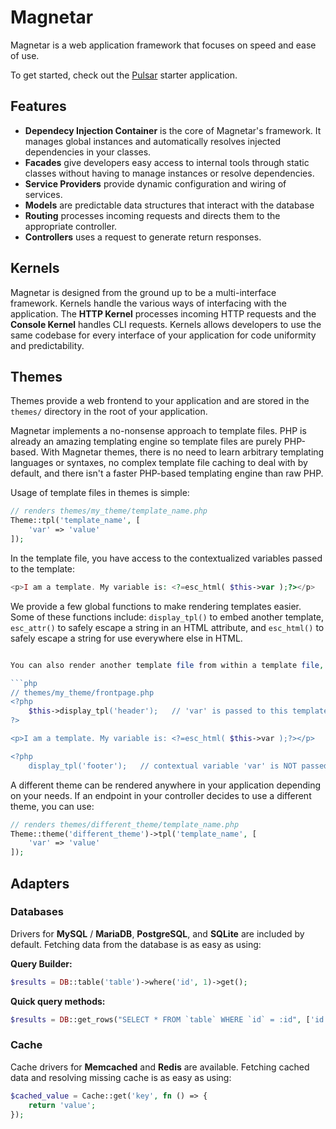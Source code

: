 # Magnetar

Magnetar is a web application framework that focuses on speed and ease of use.

To get started, check out the [Pulsar](https://www.github.com/pyxol/pulsar) starter application.

## Features

- **Dependecy Injection Container** is the core of Magnetar's framework. It manages global instances and automatically resolves injected dependencies in your classes.
- **Facades** give developers easy access to internal tools through static classes without having to manage instances or resolve dependencies.
- **Service Providers** provide dynamic configuration and wiring of services.
- **Models** are predictable data structures that interact with the database
- **Routing** processes incoming requests and directs them to the appropriate controller.
- **Controllers** uses a request to generate return responses.

## Kernels

Magnetar is designed from the ground up to be a multi-interface framework. Kernels handle the various ways of interfacing with the application. The **HTTP Kernel** processes incoming HTTP requests and the **Console Kernel** handles CLI requests. Kernels allows developers to use the same codebase for every interface of your application for code uniformity and predictability.

## Themes

Themes provide a web frontend to your application and are stored in the `themes/` directory in the root of your application. 

Magnetar implements a no-nonsense approach to template files. PHP is already an amazing templating engine so template files are purely PHP-based. With Magnetar themes, there is no need to learn arbitrary templating languages or syntaxes, no complex template file caching to deal with by default, and there isn't a faster PHP-based templating engine than raw PHP.

Usage of template files in themes is simple:

```php
// renders themes/my_theme/template_name.php
Theme::tpl('template_name', [
	'var' => 'value'
]);
```

In the template file, you have access to the contextualized variables passed to the template:

```php
<p>I am a template. My variable is: <?=esc_html( $this->var );?></p>
```

We provide a few global functions to make rendering templates easier. Some of these functions include: `display_tpl()` to embed another template, `esc_attr()` to safely escape a string in an HTML attribute, and `esc_html()` to safely escape a string for use everywhere else in HTML.

```php

You can also render another template file from within a template file, with our without contextual variables.

```php
// themes/my_theme/frontpage.php
<?php
	$this->display_tpl('header');   // 'var' is passed to this template
?>

<p>I am a template. My variable is: <?=esc_html( $this->var );?></p>

<?php
	display_tpl('footer');   // contextual variable 'var' is NOT passed to this template
```

A different theme can be rendered anywhere in your application depending on your needs. If an endpoint in your controller decides to use a different theme, you can use:

```php
// renders themes/different_theme/template_name.php
Theme::theme('different_theme')->tpl('template_name', [
	'var' => 'value'
]);
```

## Adapters

### Databases

Drivers for **MySQL** / **MariaDB**, **PostgreSQL**, and **SQLite** are included by default. Fetching data from the database is as easy as using:

**Query Builder:**
```php
$results = DB::table('table')->where('id', 1)->get();
```

**Quick query methods:**
```php
$results = DB::get_rows("SELECT * FROM `table` WHERE `id` = :id", ['id' => 1]);
```

### Cache

Cache drivers for **Memcached** and **Redis** are available. Fetching cached data and resolving missing cache is as easy as using:

```php
$cached_value = Cache::get('key', fn () => {
	return 'value';
});
```


